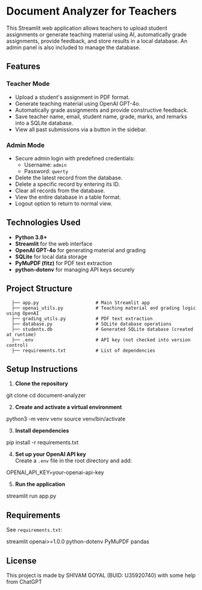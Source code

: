 # Document Analyzer for Teachers

This Streamlit web application allows teachers to upload student assignments or generate teaching material using AI, automatically grade assignments, provide feedback, and store results in a local database. An admin panel is also included to manage the database.

## Features

### Teacher Mode
- Upload a student's assignment in PDF format.
- Generate teaching material using OpenAI GPT-4o.
- Automatically grade assignments and provide constructive feedback.
- Save teacher name, email, student name, grade, marks, and remarks into a SQLite database.
- View all past submissions via a button in the sidebar.

### Admin Mode
- Secure admin login with predefined credentials:
  - Username: `admin`
  - Password: `qwerty`
- Delete the latest record from the database.
- Delete a specific record by entering its ID.
- Clear all records from the database.
- View the entire database in a table format.
- Logout option to return to normal view.

## Technologies Used

- **Python 3.8+**
- **Streamlit** for the web interface
- **OpenAI GPT-4o** for generating material and grading
- **SQLite** for local data storage
- **PyMuPDF (fitz)** for PDF text extraction
- **python-dotenv** for managing API keys securely

## Project Structure

```document-analyzer/
  ├── app.py                     # Main Streamlit app
  ├── openai_utils.py            # Teaching material and grading logic using OpenAI
  ├── grading_utils.py           # PDF text extraction
  ├── database.py                # SQLite database operations
  ├── students.db                # Generated SQLite database (created at runtime)
  ├── .env                       # API key (not checked into version control)
  ├── requirements.txt           # List of dependencies
```
## Setup Instructions

1. **Clone the repository**  

git clone 
cd document-analyzer

2. **Create and activate a virtual environment**  

python3 -m venv venv
source venv/bin/activate

3. **Install dependencies**  

pip install -r requirements.txt

4. **Set up your OpenAI API key**  
Create a `.env` file in the root directory and add:

OPENAI_API_KEY=your-openai-api-key

5. **Run the application**  

streamlit run app.py

## Requirements

See `requirements.txt`:

streamlit
openai>=1.0.0
python-dotenv
PyMuPDF
pandas

## License

This project is made by SHIVAM GOYAL (BUID: U35920740) with some help from ChatGPT
